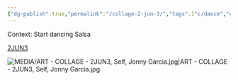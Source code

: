 ```yaml
---
{"dg-publish":true,"permalink":"/collage-2-jun-3/","tags":["c/dance","c/dance/salsa","c/N/jonny","c/woman","c/upsidedown","c/colour-red","c/colour-orange","c/colour-blue","c/flat-background","c/colour-white","c/colour-purple","collage/year-2023","collage/series/self","collage/book/2023"],"created":"2024-06-28T12:56:50.000-04:00","updated":"2025-09-02T12:26:30.736-04:00"}
---
```



Context: Start dancing Salsa

[2JUN3](https://www.instagram.com/p/C1FfUNaRmeN/)

![MEDIA/ART - COLLAGE - 2JUN3, Self, Jonny Garcia.jpg|ART - COLLAGE - 2JUN3, Self, Jonny Garcia.jpg](/img/user/MEDIA/ART%20-%20COLLAGE%20-%202JUN3,%20Self,%20Jonny%20Garcia.jpg)
